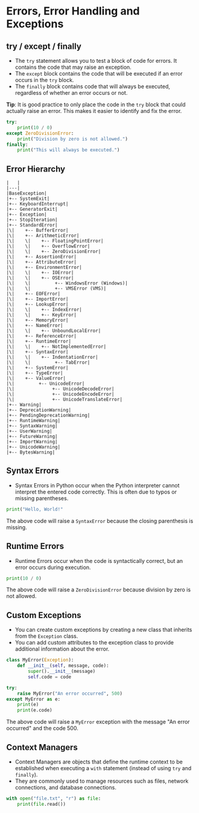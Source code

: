 # Errors, Error Handling and Exceptions

## try / except / finally

- The `try` statement allows you to test a block of code for errors. It contains the code that may raise an exception.
- The `except` block contains the code that will be executed if an error occurs in the `try` block.
- The `finally` block contains code that will always be executed, regardless of whether an error occurs or not.

**Tip**: It is good practice to only place the code in the `try` block that could actually raise an error. This makes it easier to identify and fix the error.

```python
try:
    print(10 / 0)
except ZeroDivisionError:
    print("Division by zero is not allowed.")
finally:
    print("This will always be executed.")
```

## Error Hierarchy

```
|   |
|---|
|BaseException|
|+-- SystemExit|
|+-- KeyboardInterrupt|
|+-- GeneratorExit|
|+-- Exception|
|+-- StopIteration|
|+-- StandardError|
|\|    +-- BufferError|
|\|    +-- ArithmeticError|
|\|    \|    +-- FloatingPointError|
|\|    \|    +-- OverflowError|
|\|    \|    +-- ZeroDivisionError|
|\|    +-- AssertionError|
|\|    +-- AttributeError|
|\|    +-- EnvironmentError|
|\|    \|    +-- IOError|
|\|    \|    +-- OSError|
|\|    \|         +-- WindowsError (Windows)|
|\|    \|         +-- VMSError (VMS)|
|\|    +-- EOFError|
|\|    +-- ImportError|
|\|    +-- LookupError|
|\|    \|    +-- IndexError|
|\|    \|    +-- KeyError|
|\|    +-- MemoryError|
|\|    +-- NameError|
|\|    \|    +-- UnboundLocalError|
|\|    +-- ReferenceError|
|\|    +-- RuntimeError|
|\|    \|    +-- NotImplementedError|
|\|    +-- SyntaxError|
|\|    \|    +-- IndentationError|
|\|    \|         +-- TabError|
|\|    +-- SystemError|
|\|    +-- TypeError|
|\|    +-- ValueError|
|\|         +-- UnicodeError|
|\|              +-- UnicodeDecodeError|
|\|              +-- UnicodeEncodeError|
|\|              +-- UnicodeTranslateError|
|+-- Warning|
|+-- DeprecationWarning|
|+-- PendingDeprecationWarning|
|+-- RuntimeWarning|
|+-- SyntaxWarning|
|+-- UserWarning|
|+-- FutureWarning|
|+-- ImportWarning|
|+-- UnicodeWarning|
|+-- BytesWarning|
```

## Syntax Errors

- Syntax Errors in Python occur when the Python interpreter cannot interpret the entered code correctly. This is often due to typos or missing parentheses.

```python
print("Hello, World!"
```

The above code will raise a `SyntaxError` because the closing parenthesis is missing.

## Runtime Errors

- Runtime Errors occur when the code is syntactically correct, but an error occurs during execution.

```python
print(10 / 0)
```

The above code will raise a `ZeroDivisionError` because division by zero is not allowed.

## Custom Exceptions

- You can create custom exceptions by creating a new class that inherits from the `Exception` class.
- You can add custom attributes to the exception class to provide additional information about the error.

```python
class MyError(Exception):
    def __init__(self, message, code):
        super().__init__(message)
        self.code = code

try:
    raise MyError("An error occurred", 500)
except MyError as e:
    print(e)
    print(e.code)
```

The above code will raise a `MyError` exception with the message "An error occurred" and the code 500.

## Context Managers

- Context Managers are objects that define the runtime context to be established when executing a `with` statement (instead of using `try` and `finally`).
- They are commonly used to manage resources such as files, network connections, and database connections.

```python
with open("file.txt", "r") as file:
    print(file.read())
```

